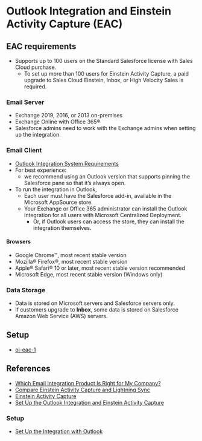 # Outlook Integration and Einstein Activity Capture (EAC)


## EAC requirements
- Supports up to 100 users on the Standard Salesforce license with Sales Cloud purchase. 
    - To set up more than 100 users for Einstein Activity Capture, a paid upgrade to Sales Cloud Einstein, Inbox, or High Velocity Sales is required.

### Email Server
- Exchange 2019, 2016, or 2013 on-premises
- Exchange Online with Office 365®
- Salesforce admins need to work with the Exchange admins when setting up the integration.
### Email Client
- [Outlook Integration System Requirements](https://help.salesforce.com/articleView?id=sf.app_for_outlook_system_requirements.htm&type=5)
- For best experience:
    -  we recommend using an Outlook version that supports pinning the Salesforce pane so that it’s always open.
- To run the integration in Outlook, 
    - Each user must have the Salesforce add-in, available in the Microsoft AppSource store. 
    - Your Exchange or Office 365 administrator can install the Outlook integration for all users with Microsoft Centralized Deployment. 
        - Or, if Outlook users can access the store, they can install the integration themselves.
#### Browsers
- Google Chrome™, most recent stable version
- Mozilla® Firefox®, most recent stable version
- Apple® Safari® 10 or later, most recent stable version recommended
- Microsoft Edge, most recent stable version (Windows only)

### Data Storage
- Data is stored on Microsoft servers and Salesforce servers only. 
- If customers upgrade to **Inbox**, some data is stored on Salesforce Amazon Web Service (AWS) servers.



## Setup
- [oi-eac-1](img/oi-eac-1.png)
 
## References

- [Which Email Integration Product Is Right for My Company?](https://help.salesforce.com/articleView?id=sf.sfo_vs_email_connect.htm&type=5)  
- [Compare Einstein Activity Capture and Lightning Sync](https://help.salesforce.com/articleView?id=sf.email_integration_admin_eac_vs_lightning_sync.htm&type=5)
- [Einstein Activity Capture](https://help.salesforce.com/articleView?id=sf.einstein_sales_aac.htm&type=5)
- [Set Up the Outlook Integration and Einstein Activity Capture](https://trailhead.salesforce.com/en/content/learn/modules/outlook_integration/outlook_integration_unit_3)

### Setup
- [Set Up the Integration with Outlook](https://help.salesforce.com/articleView?id=sf.app_for_outlook_setup_parent.htm&type=5) 

